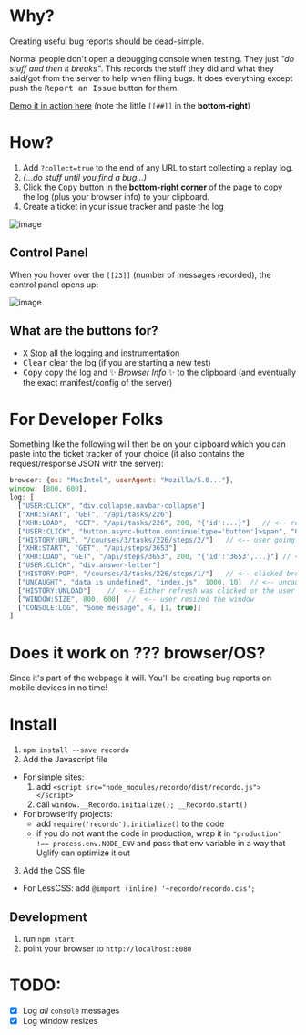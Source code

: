 # Why?

Creating useful bug reports should be dead-simple.

Normal people don't open a debugging console when testing. They just _"do stuff and then it breaks"_. This records the stuff they did and what they said/got from the server to help when filing bugs. It does everything except push the <kbd>Report an Issue</kbd> button for them.

[Demo it in action here](http://philschatz.com/gh-board/?collect=true) (note the little `[[##]]` in the **bottom-right**)

# How?

1. Add `?collect=true` to the end of any URL to start collecting a replay log.
2. _(...do stuff until you find a bug...)_
3. Click the <kbd>Copy</kbd> button in the **bottom-right corner** of the page to copy the log (plus your browser info) to your clipboard.
4. Create a ticket in your issue tracker and paste the log

![image](https://cloud.githubusercontent.com/assets/253202/11760961/6681ce34-a07e-11e5-9dbf-33ca8d19a2cd.png)

## Control Panel

When you hover over the `[[23]]` (number of messages recorded), the control panel opens up:

![image](https://cloud.githubusercontent.com/assets/253202/11760962/72fbc8ea-a07e-11e5-8380-3756ebfa10b1.png)

## What are the buttons for?

- <kbd>X</kbd> Stop all the logging and instrumentation
- <kbd>Clear</kbd> clear the log (if you are starting a new test)
- <kbd>Copy</kbd> copy the log and :sparkles: _Browser Info_ :sparkles:  to the clipboard (and eventually the exact manifest/config of the server)


# For Developer Folks

Something like the following will then be on your clipboard which you can paste into the ticket tracker of your choice (it also contains the request/response JSON with the server):

```js
browser: {os: "MacIntel", userAgent: "Mozilla/5.0..."},
window: [800, 600],
log: [
  ["USER:CLICK", "div.collapse.navbar-collapse"]
  ["XHR:START", "GET", "/api/tasks/226"]
  ["XHR:LOAD",  "GET", "/api/tasks/226", 200, "{'id':...}"]   // <-- request query and POST body
  ["USER:CLICK", "button.async-button.continue[type='button']>span", "Continue"]
  ["HISTORY:URL", "/courses/3/tasks/226/steps/2/"]   // <-- user going to a different page
  ["XHR:START", "GET", "/api/steps/3653"]
  ["XHR:LOAD", "GET", "/api/steps/3653", 200, "{'id':'3653',...}"] // <-- response JSON
  ["USER:CLICK", "div.answer-letter"]
  ["HISTORY:POP", "/courses/3/tasks/226/steps/1/"]   // <-- clicked browser back button
  ["UNCAUGHT", "data is undefined", "index.js", 1000, 10]  // <-- uncaught JS errors
  ["HISTORY:UNLOAD"]    //  <-- Either refresh was clicked or the user went to another page
  ["WINDOW:SIZE", 800, 600]  //  <-- user resized the window
  ["CONSOLE:LOG", "Some message", 4, [1, true]]
]
```

# Does it work on ??? browser/OS?

Since it's part of the webpage it will. You'll be creating bug reports on mobile devices in no time!

# Install

1. `npm install --save recordo`
2. Add the Javascript file
  - For simple sites:
    1. add `<script src="node_modules/recordo/dist/recordo.js"></script>`
    2. call `window.__Recordo.initialize(); __Recordo.start()`
  - For browserify projects:
    - add `require('recordo').initialize()` to the code
    - if you do not want the code in production, wrap it in `"production" !== process.env.NODE_ENV`
      and pass that env variable in a way that Uglify can optimize it out
3. Add the CSS file
  - For LessCSS: add `@import (inline) '~recordo/recordo.css';`

## Development

1. run `npm start`
2. point your browser to `http://localhost:8080`

# TODO:

- [x] Log _all_ `console` messages
- [x] Log window resizes
